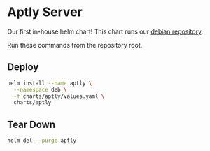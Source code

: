 # Aptly Server

Our first in-house helm chart! This chart runs our
[debian repository](http://deb.openswitch.net).

Run these commands from the repository root.

## Deploy

```bash
helm install --name aptly \
  --namespace deb \
  -f charts/aptly/values.yaml \
  charts/aptly
```

## Tear Down

```bash
helm del --purge aptly
```

